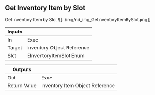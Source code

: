 ## Get Inventory Item by Slot
Get Inventory Item by Slot
![[../img/nd_img_GetInventoryItemBySlot.png]]

|Inputs||
|--|--|
| In | Exec |
| Target | Inventory Object Reference |
| Slot | EInventoryItemSlot Enum |

|Outputs||
|--|--|
| Out | Exec |
| Return Value | Inventory Item Object Reference |

